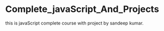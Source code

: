 # Complete_javaScript_And_Projects
this is javaScript complete course with project by sandeep kumar.
